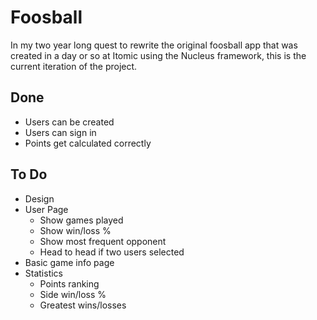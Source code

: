 # Foosball

In my two year long quest to rewrite the original foosball app that was
created in a day or so at Itomic using the Nucleus framework, this is the
current iteration of the project.

## Done
- Users can be created
- Users can sign in
- Points get calculated correctly

## To Do
- Design
- User Page
	- Show games played
	- Show win/loss %
	- Show most frequent opponent
	- Head to head if two users selected
- Basic game info page
- Statistics
	- Points ranking
	- Side win/loss %
	- Greatest wins/losses
